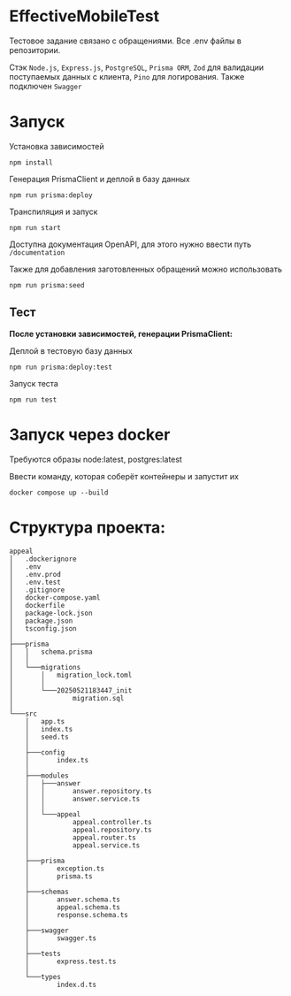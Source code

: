 # EffectiveMobileTest
Тестовое задание связано с обращениями. Все .env файлы в репозитории.

Стэк ```Node.js```, ```Express.js```, ```PostgreSQL```, ```Prisma ORM```, ```Zod``` для валидации поступаемых данных с клиента, ```Pino``` для логирования. Также подключен ```Swagger```

# Запуск
Установка зависимостей
```
npm install
```
Генерация PrismaClient и деплой в базу данных
```
npm run prisma:deploy
```
Транспиляция и запуск
```
npm run start
```
Доступна документация OpenAPI, для этого нужно ввести путь ```/documentation```

Также для добавления заготовленных обращений можно использовать
```
npm run prisma:seed
```
## Тест
**После установки зависимостей, генерации PrismaClient:**

Деплой в тестовую базу данных
```
npm run prisma:deploy:test
```
Запуск теста
```
npm run test
```
# Запуск через docker
Требуются образы node:latest, postgres:latest

Ввести команду, которая соберёт контейнеры и запустит их
```
docker compose up --build
```

# Структура проекта:
```
appeal
│   .dockerignore
│   .env
│   .env.prod
│   .env.test
│   .gitignore
│   docker-compose.yaml
│   dockerfile
│   package-lock.json
│   package.json
│   tsconfig.json
│
├───prisma
│   │   schema.prisma
│   │
│   └───migrations
│       │   migration_lock.toml
│       │
│       └───20250521183447_init
│               migration.sql
│
└───src
    │   app.ts
    │   index.ts
    │   seed.ts
    │
    ├───config
    │       index.ts
    │       
    ├───modules
    │   ├───answer
    │   │       answer.repository.ts
    │   │       answer.service.ts
    │   │
    │   └───appeal
    │           appeal.controller.ts
    │           appeal.repository.ts
    │           appeal.router.ts
    │           appeal.service.ts
    │
    ├───prisma
    │       exception.ts
    │       prisma.ts
    │       
    ├───schemas
    │       answer.schema.ts
    │       appeal.schema.ts
    │       response.schema.ts
    │
    ├───swagger
    │       swagger.ts
    │
    ├───tests
    │       express.test.ts
    │
    └───types
            index.d.ts
```
